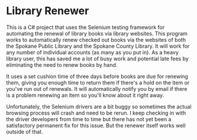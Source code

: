 # Library Renewer

This is a C# project that uses the Selenium testing framework for automating the renewal of library books via library websites.  This program works to automatically renew checked out books via the websites of both the Spokane Public Library and the Spokane County Library.  It will work for any number of individual accounts (as many as you put in).  As a heavy library user, this has saved me a lot of busy work and potential late fees by eliminating the need to renew books by hand.  

It uses a set cushion time of three days before books are due for renewing them, giving you enough time to return them if there's a hold on the item or you've run out of renewals.  It will automatically notify you by email if there is a problem renewing an item so you'll know about it right away.

Unfortunately, the Selenium drivers are a bit buggy so sometimes the actual browsing process will crash and need to be rerun.  I keep checking in with the driver developers from time to time but there has not yet been a satisfactory permanent fix for this issue.  But the renewer itself works well outside of that.
